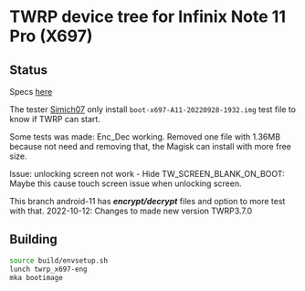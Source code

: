 # TWRP device tree for Infinix Note 11 Pro (X697)

## Status

Specs [here](https://twrp.me/faq/OfficialMaintainer.html)

The tester [Simich07](https://4pda.to/forum/index.php?showuser=1671401) only install `boot-x697-A11-20220928-1932.img` test file to know if TWRP can start.

Some tests was made: Enc_Dec working. Removed one file with 1.36MB because not need and removing that, the Magisk can install with more free size.

Issue: unlocking screen not work - Hide TW_SCREEN_BLANK_ON_BOOT: Maybe this cause touch screen issue when unlocking screen.

This branch android-11 has ***encrypt/decrypt*** files and option to more test with that.
2022-10-12: Changes to made new version TWRP3.7.0

## Building

```bash
source build/envsetup.sh
lunch twrp_x697-eng
mka bootimage
```

